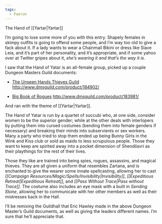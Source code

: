 ```yaml
---
tags:
  - Faerun
---
```


The Hand of [[Yartar|Yartar]]

I’m going to lose some more of you with this entry. Shapely females in skimpy outfits is going to offend some people, and I’m way too old to give a fack about it. If a lady wants to wear a Chainmail Bikini or dress like Slave Leia, and it’s part of her personality, and it’s appropriate, and if some yahoo over at Twitter gripes about it, *she’s wearing it and that’s the way it is.*

I saw that the Hand of Yatar is an all-female group, picked up a couple Dungeon Masters Guild documents:

-   <u>The Unseen Hands Thieves Guild</u> <http://www.dmsguild.com/product/184902/>

-   <u>Big Book of Rogues</u> <http://www.dmsguild.com/product/183981/>

And ran with the theme of [[Yartar|Yartar]].

The Hand of Yatar is run by a quartet of succubi who, at one side, consider women to be the superior gender; while at the other deals with interlopers by putting them into cursed costumes (bending them into female genders if necessary) and breaking their minds into subservients or sex workers. Many a party who tried to stop them ended up being Bunny Girls in the Wink and Kiss club or sold as maids to less scrupulous people. Those they want to keep are spirited away into a pocket dimension of Shendilavri as their playthings for the rest of their lives.

Those they like are trained into being spies, rogues, assassins, and magical thieves. They are all given a uniform that resembles Zartana, and is enchanted to give the wearer some innate spellcasting, allowing her to cast *[[Campaign Resources/Magic/Spells/Invisibility|Invisibility]]*, *[[Expeditious Retreat|Expeditious Retreat]]*, and *[[Pass Without Trace|Pass without Trace]]*. The costume also includes an eye mask with a built in *Sending Stone*, allowing her to communicate with her other members as well as their mistresses back in the Hall.

I’ll be remixing the Guildhall that Eric Hawley made in the above Dungeon Master’s Guild documents, as well as giving the leaders different names. I’m sure that he’ll appreciate that.

